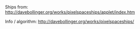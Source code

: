 Ships from: <http://davebollinger.org/works/pixelspaceships/applet/index.htm>

Info / algorithm:
<http://davebollinger.org/works/pixelspaceships/>
